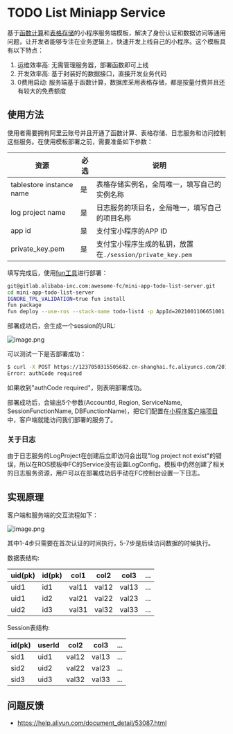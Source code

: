 # TODO List Miniapp Service

基于[函数计算](http://fc.console.aliyun.com/)和[表格存储](http://ots.console.aliyun.com/)的小程序服务端模板，解决了身份认证和数据访问等通用问题，让开发者能够专注在业务逻辑上，快速开发上线自己的小程序。这个模板具有以下特点：

1. 运维效率高: 无需管理服务器，部署函数即可上线
2. 开发效率高: 基于封装好的数据接口，直接开发业务代码
3. 0费用启动: 服务端基于函数计算，数据库采用表格存储，都是按量付费并且还有较大的免费额度

## 使用方法

使用者需要拥有阿里云账号并且开通了函数计算、表格存储、日志服务和访问控制这些服务。在使用模板部署之前，需要准备如下参数：

|资源|必选|说明|
|----|----|----|
|tablestore instance name|是|表格存储实例名，全局唯一，填写自己的实例名称|
|log project name|是|日志服务的项目名，全局唯一，填写自己的项目名称|
|app id|是|支付宝小程序的APP ID|
|private_key.pem|是|支付宝小程序生成的私钥，放置在`./session/private_key.pem`|

填写完成后，使用[fun工具](https://github.com/alibaba/funcraft)进行部署：

```sh
git@gitlab.alibaba-inc.com:awesome-fc/mini-app-todo-list-server.git
cd mini-app-todo-list-server
IGNORE_TPL_VALIDATION=true fun install
fun package
fun deploy --use-ros --stack-name todo-list4 -p AppId=2021001106651001 -p DBInstanceName=todo-list-db4 -p LogProjectName=todo-list-log4 -p RoleNamePrefix=todo-list4
```

部署成功后，会生成一个session的URL:

![image.png](https://intranetproxy.alipay.com/skylark/lark/0/2020/png/29608/1579175872811-ceb84e59-a4b4-4b15-bb74-be410784c2fd.png)

可以测试一下是否部署成功：

```sh
$ curl -X POST https://1237050315505682.cn-shanghai.fc.aliyuncs.com/2016-08-15/proxy/todo-list-svc/session/ -d '{}' && echo
Error: authCode required
```

如果收到"authCode required"，则表明部署成功。

部署成功后，会输出5个参数(AccountId, Region, ServiceName, SessionFunctionName, DBFunctionName)，把它们配置在[小程序客户端项目](http://gitlab.alibaba-inc.com/awesome-fc/mini-app-todo-list-client)中，客户端就能访问我们部署的服务了。

### 关于日志

由于日志服务的LogProject在创建后立即访问会出现"log project not exist"的错误，所以在ROS模板中FC的Service没有设置LogConfig。模板中仍然创建了相关的日志服务资源，用户可以在部署成功后手动在FC控制台设置一下日志。

## 实现原理

客户端和服务端的交互流程如下：

![image.png](https://intranetproxy.alipay.com/skylark/lark/0/2020/png/29608/1579083077456-661b637f-6a20-49ba-8552-5911fba3eddc.png)

其中1-4步只需要在首次认证的时间执行，5-7步是后续访问数据的时候执行。

数据表结构:

|uid(pk)|id(pk)|col1   |col2  |col3     |...      |
|-------|------|-------|------|---------|---------|
|uid1   |id1   |val11  |val12 |val13    |...      |
|uid1   |id2   |val21  |val22 |val23    |...      |
|uid2   |id3   |val31  |val32 |val33    |...      |

Session表结构:

|id(pk) |userId |col2  |col3     |...      |
|-------|-------|------|---------|---------|
|sid1   |uid1   |val12 |val13    |...      |
|sid2   |uid2   |val22 |val23    |...      |
|sid3   |uid3   |val32 |val33    |...      |

## 问题反馈

- https://help.aliyun.com/document_detail/53087.html
